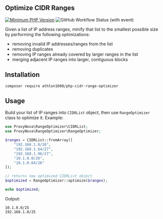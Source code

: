 ## Optimize CIDR Ranges

[![Minimum PHP Version](https://img.shields.io/badge/php-%20%3E%3D7.4-blue.svg)](https://php.net/)
![GitHub Workflow Status (with event)](https://img.shields.io/github/actions/workflow/status/Athlon1600/php-cidr-range-optimizer/ci.yml)

Given a list of IP address ranges, minify that list to the smallest possible size by performing the following
optimizations:

- removing invalid IP addresses/ranges from the list
- removing duplicates
- removing IP ranges already covered by larger ranges in the list
- merging adjacent IP ranges into larger, contiguous blocks

## Installation

```shell
composer require athlon1600/php-cidr-range-optimizer
```

## Usage

Build your list of IP ranges into `CIDRList` object, then use `RangeOptimizer` class to optimize it. Example:

```php
use ProxyNova\RangeOptimizer\CIDRList;
use ProxyNova\RangeOptimizer\RangeOptimizer;

$ranges = CIDRList::fromArray([
    "192.168.1.0/26",
    "192.168.1.64/27",
    "192.168.1.96/27",
    "10.1.0.0/26",
    "10.1.0.64/26"
]);

// returns new optimized CIDRList object
$optimized = RangeOptimizer::optimize($ranges);

echo $optimized;
```

Output:

```text
10.1.0.0/25
192.168.1.0/25
```
